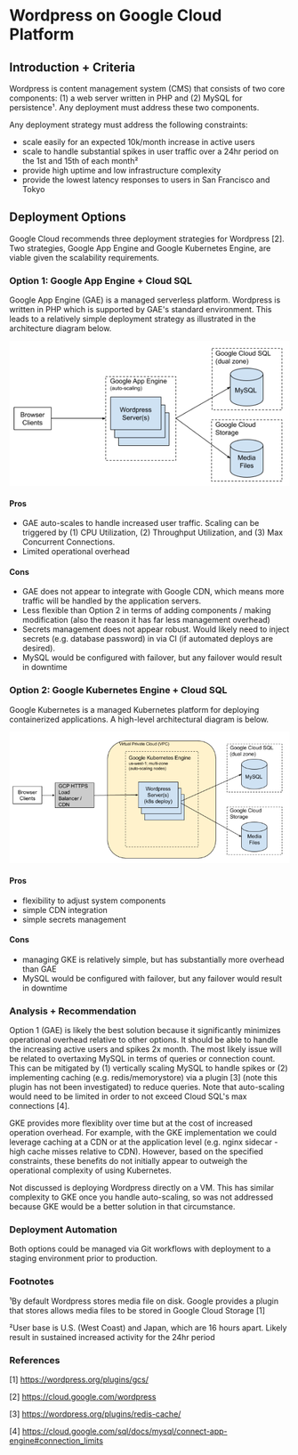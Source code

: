 # Wordpress on Google Cloud Platform

## Introduction + Criteria

Wordpress is content management system (CMS) that consists of two core components: (1) a web server written in PHP and (2) MySQL for persistence¹. Any deployment must address these two components.

Any deployment strategy must address the following constraints:

- scale easily for an expected 10k/month increase in active users
- scale to handle substantial spikes in user traffic over a 24hr period on the 1st and 15th of each month²
- provide high uptime and low infrastructure complexity
- provide the lowest latency responses to users in San Francisco and Tokyo

## Deployment Options

Google Cloud recommends three deployment strategies for Wordpress [2]. Two strategies, Google App Engine and Google Kubernetes Engine, are viable given the scalability requirements.

### Option 1: Google App Engine + Cloud SQL

Google App Engine (GAE) is a managed serverless platform. Wordpress is written in PHP which is supported by GAE's standard environment. This leads to a relatively simple deployment strategy as illustrated in the architecture diagram below.

![GAE Architecture](images/gae_arch.png)

#### Pros

- GAE auto-scales to handle increased user traffic. Scaling can be triggered by (1) CPU Utilization, (2) Throughput Utilization, and (3) Max Concurrent Connections.
- Limited operational overhead

#### Cons

- GAE does not appear to integrate with Google CDN, which means more traffic will be handled by the application servers.
- Less flexible than Option 2 in terms of adding components / making modification (also the reason it has far less management overhead)
- Secrets management does not appear robust. Would likely need to inject secrets (e.g. database password) in via CI (if automated deploys are desired).
- MySQL would be configured with failover, but any failover would result in downtime

### Option 2: Google Kubernetes Engine + Cloud SQL

Google Kubernetes is a managed Kubernetes platform for deploying containerized applications. A high-level architectural diagram is below.

![GKE Architecture](images/gke_arch.png)

#### Pros

- flexibility to adjust system components
- simple CDN integration
- simple secrets management

#### Cons

- managing GKE is relatively simple, but has substantially more overhead than GAE
- MySQL would be configured with failover, but any failover would result in downtime

### Analysis + Recommendation

Option 1 (GAE) is likely the best solution because it significantly minimizes operational overhead relative to other options. It should be able to handle the increasing active users and spikes 2x month. The most likely issue will be related to overtaxing MySQL in terms of queries or connection count. This can be mitigated by (1) vertically scaling MySQL to handle spikes or (2) implementing caching (e.g. redis/memorystore) via a plugin [3] (note this plugin has not been investigated) to reduce queries. Note that auto-scaling would need to be limited in order to not exceed Cloud SQL's max connections [4].

GKE provides more flexiblity over time but at the cost of increased operation overhead. For example, with the GKE implementation we could leverage caching at a CDN or at the application level (e.g. nginx sidecar - high cache misses relative to CDN). However, based on the specified constraints, these benefits do not initially appear to outweigh the operational complexity of using Kubernetes.

Not discussed is deploying Wordpress directly on a VM. This has similar complexity to GKE once you handle auto-scaling, so was not addressed because GKE would be a better solution in that circumstance.

### Deployment Automation

Both options could be managed via Git workflows with deployment to a staging environment prior to production.

### Footnotes

¹By default Wordpress stores media file on disk. Google provides a plugin that stores allows media files to be stored in Google Cloud Storage [1]

²User base is U.S. (West Coast) and Japan, which are 16 hours apart. Likely result in sustained increased activity for the 24hr period

### References

[1] https://wordpress.org/plugins/gcs/

[2] https://cloud.google.com/wordpress

[3] https://wordpress.org/plugins/redis-cache/

[4] https://cloud.google.com/sql/docs/mysql/connect-app-engine#connection_limits
